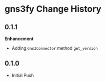 # gns3fy Change History

## 0.1.1

**Enhancement**
- Adding `Gns3Connector` method `get_version`

## 0.1.0

- Initial Push
